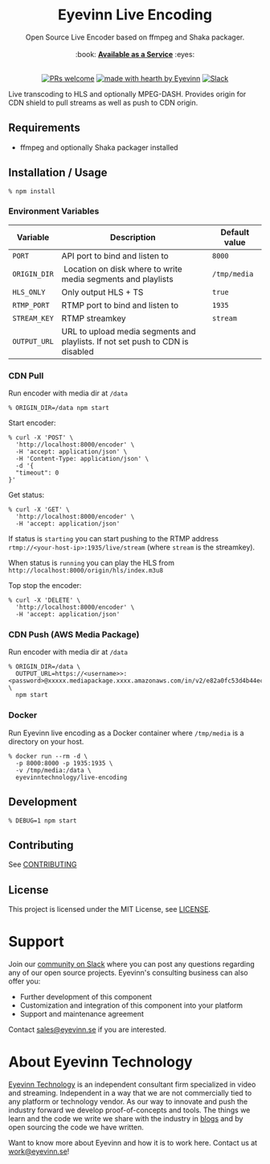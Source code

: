 <h1 align="center">
  Eyevinn Live Encoding
</h1>

<div align="center">
  Open Source Live Encoder based on ffmpeg and Shaka packager. 
  <br />
  <br />
  :book: <b><a href="https://docs.osaas.io/">Available as a Service</a></b> :eyes:
  <br />
</div>

<div align="center">
<br />

[![PRs welcome](https://img.shields.io/badge/PRs-welcome-ff69b4.svg?style=flat-square)](https://github.com/Eyevinn/live-encoding/issues?q=is%3Aissue+is%3Aopen+label%3A%22help+wanted%22)
[![made with hearth by Eyevinn](https://img.shields.io/badge/made%20with%20%E2%99%A5%20by-Eyevinn-59cbe8.svg?style=flat-square)](https://github.com/Eyevinn)
[![Slack](http://slack.streamingtech.se/badge.svg)](http://slack.streamingtech.se)

</div>

Live transcoding to HLS and optionally MPEG-DASH. Provides origin for CDN shield to pull streams as well as push to CDN origin.

## Requirements

- ffmpeg and optionally Shaka packager installed

## Installation / Usage

```
% npm install
```

### Environment Variables

| Variable     | Description                                                                    | Default value |
| ------------ | ------------------------------------------------------------------------------ | ------------- |
| `PORT`       | API port to bind and listen to                                                 | `8000`        |
| `ORIGIN_DIR` |  Location on disk where to write media segments and playlists                  | `/tmp/media`  |
| `HLS_ONLY`   | Only output HLS + TS                                                           | `true`        |
| `RTMP_PORT`  | RTMP port to bind and listen to                                                | `1935`        |
| `STREAM_KEY` | RTMP streamkey                                                                 | `stream`      |
| `OUTPUT_URL` | URL to upload media segments and playlists. If not set push to CDN is disabled |               |


### CDN Pull

Run encoder with media dir at `/data`

```
% ORIGIN_DIR=/data npm start
```

Start encoder:

```
% curl -X 'POST' \
  'http://localhost:8000/encoder' \
  -H 'accept: application/json' \
  -H 'Content-Type: application/json' \
  -d '{
  "timeout": 0
}'
```

Get status:

```
% curl -X 'GET' \
  'http://localhost:8000/encoder' \
  -H 'accept: application/json'
```

If status is `starting` you can start pushing to the RTMP address `rtmp://<your-host-ip>:1935/live/stream` (where `stream` is the streamkey).

When status is `running` you can play the HLS from `http://localhost:8000/origin/hls/index.m3u8`

Top stop the encoder:

```
% curl -X 'DELETE' \
  'http://localhost:8000/encoder' \
  -H 'accept: application/json'
```

### CDN Push (AWS Media Package)

Run encoder with media dir at `/data`

```
% ORIGIN_DIR=/data \
  OUTPUT_URL=https://<username>>:<password>@xxxxx.mediapackage.xxxx.amazonaws.com/in/v2/e82a0fc53d4b44ec89ac1a1fccd3a333/e82a0fc53d4b44ec89ac1a1fccd3a333/channel \
  npm start
```

### Docker

Run Eyevinn live encoding as a Docker container where `/tmp/media` is a directory on your host.

```
% docker run --rm -d \
  -p 8000:8000 -p 1935:1935 \
  -v /tmp/media:/data \
  eyevinntechnology/live-encoding
```

## Development

```
% DEBUG=1 npm start
```

## Contributing

See [CONTRIBUTING](CONTRIBUTING.md)

## License

This project is licensed under the MIT License, see [LICENSE](LICENSE).

# Support

Join our [community on Slack](http://slack.streamingtech.se) where you can post any questions regarding any of our open source projects. Eyevinn's consulting business can also offer you:

- Further development of this component
- Customization and integration of this component into your platform
- Support and maintenance agreement

Contact [sales@eyevinn.se](mailto:sales@eyevinn.se) if you are interested.

# About Eyevinn Technology

[Eyevinn Technology](https://www.eyevinntechnology.se) is an independent consultant firm specialized in video and streaming. Independent in a way that we are not commercially tied to any platform or technology vendor. As our way to innovate and push the industry forward we develop proof-of-concepts and tools. The things we learn and the code we write we share with the industry in [blogs](https://dev.to/video) and by open sourcing the code we have written.

Want to know more about Eyevinn and how it is to work here. Contact us at work@eyevinn.se!
